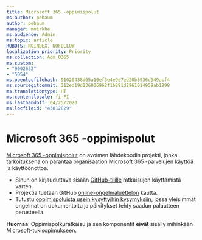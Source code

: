 ```yaml
---
title: Microsoft 365 -oppimispolut
ms.author: pebaum
author: pebaum
manager: mnirkhe
ms.audience: Admin
ms.topic: article
ROBOTS: NOINDEX, NOFOLLOW
localization_priority: Priority
ms.collection: Adm_O365
ms.custom:
- "9002632"
- "5054"
ms.openlocfilehash: 91026438d65a10ef3e4e9e7ed20b5936d349acf4
ms.sourcegitcommit: 312ed19d236006962f1b891d2961014959ab1898
ms.translationtype: HT
ms.contentlocale: fi-FI
ms.lasthandoff: 04/25/2020
ms.locfileid: "43812829"
---
```

# <a name="microsoft-365-learning-pathways"></a>Microsoft 365 -oppimispolut

[Microsoft 365 -oppimispolut](https://docs.microsoft.com/office365/customlearning/) on avoimen lähdekoodin projekti, jonka tarkoituksena on parantaa organisaation Microsoft 365 -palvelujen käyttöä ja käyttöönottoa.

- Sinun on kirjauduttava sisään [GitHub-tilille](http://aka.ms/joingithub) ratkaisujen käyttämistä varten.
- Projektia tuetaan GitHub [online-ongelmaluettelon](https://aka.ms/CustomLearningHelp) kautta.
- Tutustu [oppimispoluista usein kysyttyihin kysymyksiin](https://docs.microsoft.com/office365/customlearning/faq), jossa yleisimmät ongelmat on dokumentoitu ja päivitykset tehty saadun palautteen perusteella.

**Huomaa**: Oppimispolkuratkaisu ja sen komponentit **eivät** sisälly mihinkään Microsoft-tukisopimukseen.

